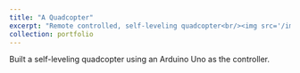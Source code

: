 ```yaml
---
title: "A Quadcopter"
excerpt: "Remote controlled, self-leveling quadcopter<br/><img src='/images/500x300.png'>"
collection: portfolio
---
```


Built a self-leveling quadcopter using an Arduino Uno as the controller.
